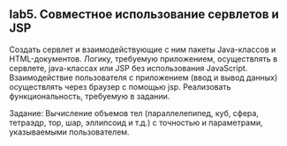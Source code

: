 ## lab5. Совместное использование сервлетов и JSP
Создать сервлет и взаимодействующие с ним пакеты Java-классов и HTML-документов. Логику, требуемую приложением, 
осуществлять в сервлете, java-классах или JSP без использования JavaScript. Взаимодействие пользователя с приложением 
(ввод и вывод данных) осуществлять через браузер с помощью jsp. Реализовать функциональность, требуемую в задании.

Задание: Вычисление объемов тел (параллелепипед, куб, сфера, тетраэдр, тор, шар, эллипсоид и т.д.) 
с точностью и параметрами, указываемыми пользователем.
